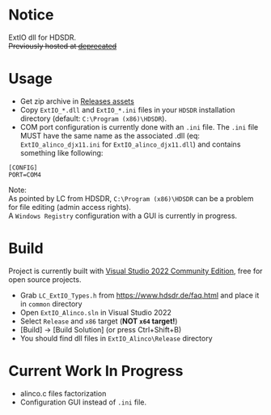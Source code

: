 # Notice
ExtIO dll for HDSDR.  
~~Previously hosted at [deprecated](http://scirocco.pagesperso-orange.fr/hdsdr/)~~

# Usage
- Get zip archive in [Releases assets](https://github.com/Quadricopter/ExtIO_Alinco/releases)
- Copy `ExtIO_*.dll` and `ExtIO_*.ini` files in your `HDSDR` installation directory (default: `C:\Program (x86)\HDSDR`).  
- COM port configuration is currently done with an `.ini` file. The `.ini` file MUST have the same name as the associated .dll (eq: `ExtIO_alinco_djx11.ini` for `ExtIO_alinco_djx11.dll`) and contains something like following:
```
[CONFIG]
PORT=COM4
```

Note:  
As pointed by LC from HDSDR, `C:\Program (x86)\HDSDR` can be a problem for file editing (admin access rights).  
A `Windows Registry` configuration with a GUI is currently in progress.

# Build
Project is currently built with [Visual Studio 2022 Community Edition](https://visualstudio.microsoft.com/), free for open source projects.  
- Grab `LC_ExtIO_Types.h` from https://www.hdsdr.de/faq.html and place it in `common` directory
- Open `ExtIO_Alinco.sln` in Visual Studio 2022
- Select `Release` and `x86` target (**NOT `x64` target!**)
- [Build] -> [Build Solution] (or press Ctrl+Shift+B)
- You should find dll files in `ExtIO_Alinco\Release` directory

# Current Work In Progress
- alinco.c files factorization
- Configuration GUI instead of `.ini` file.
